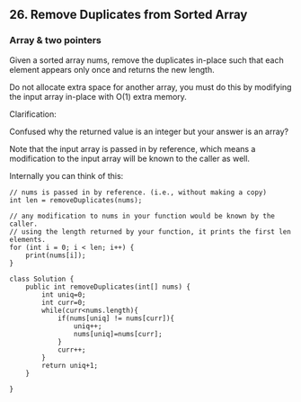 ## 26. Remove Duplicates from Sorted Array

### Array & two pointers

Given a sorted array nums, remove the duplicates in-place such that each element appears only once and returns the new length.

Do not allocate extra space for another array, you must do this by modifying the input array in-place with O(1) extra memory.

Clarification:

Confused why the returned value is an integer but your answer is an array?

Note that the input array is passed in by reference, which means a modification to the input array will be known to the caller as well.

Internally you can think of this:

```
// nums is passed in by reference. (i.e., without making a copy)
int len = removeDuplicates(nums);

// any modification to nums in your function would be known by the caller.
// using the length returned by your function, it prints the first len elements.
for (int i = 0; i < len; i++) {
    print(nums[i]);
}

class Solution {
    public int removeDuplicates(int[] nums) {
        int uniq=0;
        int curr=0;
        while(curr<nums.length){
            if(nums[uniq] != nums[curr]){
                uniq++;
                nums[uniq]=nums[curr];
            }
            curr++;
        }
        return uniq+1;
    }

}

```
